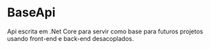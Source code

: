 # BaseApi

Api escrita em .Net Core para servir como base para futuros projetos usando front-end e back-end desacoplados.
